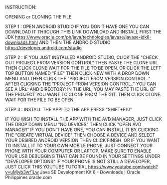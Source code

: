
INSTRUCTION:

OPENING or CLONING THE FILE

STEP 1 :
OPEN ANDROID STUDIO IF YOU DON'T HAVE ONE YOU CAN DOWNLOAD IT THROUGH THIS LINK DOWNLOAD AND INSTALL FIRST THE JDK https://www.oracle.com/ph/java/technologies/javase/javase-jdk8-downloads.html AND THEN THE ANDROID STUDIO https://developer.android.com/studio

STEP 2 :
IF YOU JUST INSTALLED ANDROID STUDIO, CLICK THE "CHECK OUT PROJECT FROM VERSION CONTROL" THEN PASTE THE CLONE URL THEN CLICK CLONE WAIT FOR THE FILE TO BE OPEN.
OR
CLICK THE LEFT TOP BUTTON NAMED "FILE" THEN CLICK NEW WITH A DROP DOWN MENU AND THEN CLICK THE "PROJECT FROM VERSION CONTROL.." AFTER CLICKING THE "PROJECT FROM VERSION CONTROL.." YOU CAN SEE A URL: AND DIRECTORY: IN THE URL, YOU MAY PASTE THE URL OF THE PROJECT YOU WANT TO CLONE FROM THE GIT. THEN CLICK CLONE. WAIT FOR THE FILE TO BE OPEN.

STEP 3 :
INSTALL THE APP! TO THE APP PRESS "SHIFT+F10"

IF YOU WISH TO INSTALL THE APP WITH THE AVD MANAGER, JUST CLICK THE DROP DOWN MENU "NO DEVICES" THEN CLICK "OPEN AVD MANAGER" IF YOU DON'T HAVE ONE, YOU CAN INSTALL IT BY CLICKING THE "CREATE VIRTUAL DEVICE" THEN CHOOSE A DEVICE AND SELECT YOUR DESIRED ANDROID VERSION THEN CLICK FINISH. OR IF YOU WANT TO INSTALL IT TO YOUR OWN MOBILE PHONE, JUST CONNECT YOUR PHONE WITH YOUR COMPUTER OR LAPTOP. MAKE SURE TO ENABLE YOUR USB DEBUGGING THAT CAN BE FOUND IN YOUR SETTINGS UNDER "DEVELOPER OPTIONS" IF YOUR PHONE IS NOT STILL A DEVELOPER, JUST CLICK THIS YOUTUBE TUTORIAL https://www.youtube.com/watch?v=uMjyb3wf1Lw   Java SE Development Kit 8 - Downloads | Oracle Philippines  oracle.com
